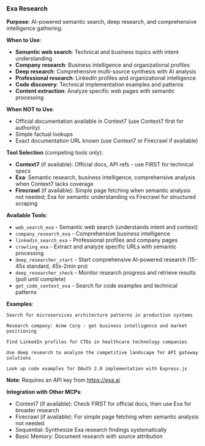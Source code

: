 ### Exa Research

**Purpose**: AI-powered semantic search, deep research, and comprehensive intelligence gathering.

**When to Use**:
- **Semantic web search**: Technical and business topics with intent understanding
- **Company research**: Business intelligence and organizational profiles
- **Deep research**: Comprehensive multi-source synthesis with AI analysis
- **Professional research**: LinkedIn profiles and organizational intelligence
- **Code discovery**: Technical implementation examples and patterns
- **Content extraction**: Analyze specific web pages with semantic processing

**When NOT to Use**:
- Official documentation available in Context7 (use Context7 first for authority)
- Simple factual lookups
- Exact documentation URL known (use Context7 or Firecrawl if available)

**Tool Selection** (competing tools only):
- **Context7** (if available): Official docs, API refs - use FIRST for technical specs
- **Exa**: Semantic research, business intelligence, comprehensive analysis when Context7 lacks coverage
- **Firecrawl** (if available): Simple page fetching when semantic analysis not needed; Exa for semantic understanding vs Firecrawl for structured scraping

**Available Tools**:
- `web_search_exa` - Semantic web search (understands intent and context)
- `company_research_exa` - Comprehensive business intelligence
- `linkedin_search_exa` - Professional profiles and company pages
- `crawling_exa` - Extract and analyze specific URLs with semantic processing
- `deep_researcher_start` - Start comprehensive AI-powered research (15-45s standard, 45s-2min pro)
- `deep_researcher_check` - Monitor research progress and retrieve results (poll until complete)
- `get_code_context_exa` - Search for code examples and technical patterns

**Examples**:
```
Search for microservices architecture patterns in production systems

Research company: Acme Corp - get business intelligence and market positioning

Find LinkedIn profiles for CTOs in healthcare technology companies

Use deep research to analyze the competitive landscape for API gateway solutions

Look up code examples for OAuth 2.0 implementation with Express.js
```

**Note**: Requires an API key from https://exa.ai

**Integration with Other MCPs**:
- Context7 (if available): Check FIRST for official docs, then use Exa for broader research
- Firecrawl (if available): For simple page fetching when semantic analysis not needed
- Sequential: Synthesize Exa research findings systematically
- Basic Memory: Document research with source attribution
